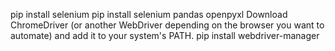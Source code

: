 pip install selenium
pip install selenium pandas openpyxl
Download ChromeDriver (or another WebDriver depending on the browser you want to automate) and add it to your system's PATH.
pip install webdriver-manager

